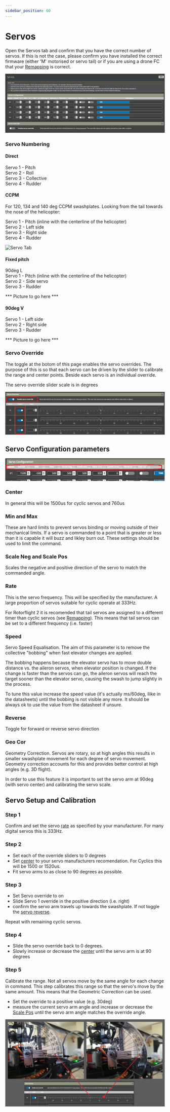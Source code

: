 ```yaml
---
sidebar_position: 60
---
```


# Servos
Open the Servos tab and confirm that you have the correct number of servos. If this is not the case, please confirm you have installed the correct firmware (either 'M' motorised or servo tail) or if you are using a drone FC that your [Remapping](Remapping.md)  is correct.

![Servo Tab](./img/servo-1.png)

### Servo Numbering
#### Direct  
Servo 1 - Pitch  
Servo 2 - Roll  
Servo 3 - Collective  
Servo 4 - Rudder  

#### CCPM  
For 120, 134 and 140 deg CCPM swashplates. 
Looking from the tail towards the nose of the helicopter:

Servo 1 - Pitch (inline with the centerline of the helicopter)    
Servo 2 - Left side  
Servo 3 - Right side  
Servo 4 - Rudder  

![Servo Tab](./img/servo-2.png)

#### Fixed pitch  
90deg L  
Servo 1 - Pitch (inline with the centerline of the helicopter)    
Servo 2 - Side servo  
Servo 3 - Rudder  

*** Picture to go here ***

#### 90deg V   
Servo 1 - Left side    
Servo 2 - Right side  
Servo 3 - Rudder  

*** Picture to go here ***

### Servo Override
The toggle at the botom of this page enables the servo overrides. The purpose of this is so that each servo can be driven by the slider to calibrate the range and center points. Beside each servo is an individual override.

The servo override slider scale is in degrees

![Servo Tab](./img/servo-3.png)

## Servo Configuration parameters 
![Servo Tab](./img/servo-4.png)

### Center
In general this will be 1500us for cyclic servos and 760us

### Min and Max
These are hard limits to prevent servos binding or moving outside of their mechanical limits. If a servo is commanded to a point that is greater or less than it is capable it will buzz and likley burn out. These settings should be used to limit the command.

### Scale Neg and Scale Pos
Scales the negative and positive direction of the servo to match the commanded angle.

### Rate 
This is the servo frequency. This will be specified by the manufacturer. A large proportion of servos suitable for cyclic operate at 333Hz.  

For Rotorflight 2 it is recomended that tail servos are assigned to a different timer than cyclic servos (see [Remapping](Remapping.md)). This means that tail servos can be set to a different frequency (i.e. faster)  

### Speed
Servo Speed Equalisation. The aim of this parameter is to remove the collective "bobbing" when fast elevator changes are applied.

The bobbing happens because the elevator servo has to move double distance vs. the aileron servos, when elevator position is changed.
If the change is faster than the servos can go, the aileron servos will reach the target sooner than the elevator servo, causing the swash to jump slightly in the process.

To tune this value increase the speed value (it's actually ms/60deg, llike in the datasheets) until the bobbing is not visible any more. It should be always ok to use the value from the datasheet if unsure.

### Reverse
Toggle for forward or reverse servo direction

### Geo Cor
Geometry Correction. Servos are rotary, so at high angles this results in smaller swashplate movement for each degree of servo movement. Geometry correction accounts for this and provides better control at high angles (e.g. 3D flight).

In order to use this feature it is important to set the servo arm at 90deg (with servo center) and calibrating the servo scale. 

## Servo Setup and Calibration
### Step 1
Confirm and set the servo [rate](#rate) as specified by your manufacturer. For many digital servos this is 333Hz.

### Step 2
* Set each of the override sliders to 0 degrees
* Set [center](#center) to your servo manufacturers recomendation. For Cyclics this will be 1500 or 1520us. 
* Fit servo arms to as close to 90 degrees as possible.

### Step 3
* Set Servo override to on
* Slide Servo 1 override in the positive direction (i.e. right)
* confirm the servo arm travels up towards the swashplate. If not toggle the [servo reverse](#reverse).

Repeat with remaining cyclic servos.

### Step 4
* Slide the servo override back to 0 degrees. 
* Slowly increase or decrease the [center](#center) until the servo arm is at 90 degrees

### Step 5
Calibrate the range. Not all servos move by the same angle for each change in command. This step calibrates this range so that the servo's move by the same amount. This means that the Geometric Correction can be used.
* Set the override to a positive value (e.g. 30deg)
* measure the current servo arm angle and increase or decrease the [Scale Pos](#scale-neg-and-scale-pos) until the servo arm angle matches the override angle.

![Servo Tab](./img/servo-5.png)




